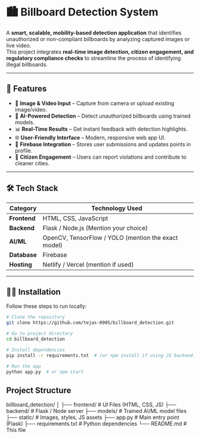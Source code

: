 # 🏙️ Billboard Detection System  

A **smart, scalable, mobility-based detection application** that identifies unauthorized or non-compliant billboards by analyzing captured images or live video.  
This project integrates **real-time image detection, citizen engagement, and regulatory compliance checks** to streamline the process of identifying illegal billboards.

---

## 🚀 Features  

- 📸 **Image & Video Input** – Capture from camera or upload existing image/video.  
- 🤖 **AI-Powered Detection** – Detect unauthorized billboards using trained models.  
- 📊 **Real-Time Results** – Get instant feedback with detection highlights.  
- 🌐 **User-Friendly Interface** – Modern, responsive web app UI.  
- 🔗 **Firebase Integration** – Stores user submissions and updates points in profile.  
- 📢 **Citizen Engagement** – Users can report violations and contribute to cleaner cities.  

---

## 🛠️ Tech Stack  

| **Category**         | **Technology Used** |
|----------------------|-------------------|
| **Frontend**         | HTML, CSS, JavaScript |
| **Backend**          | Flask / Node.js (Mention your choice) |
| **AI/ML**            | OpenCV, TensorFlow / YOLO (mention the exact model) |
| **Database**         | Firebase |
| **Hosting**          | Netlify / Vercel (mention if used) |

---

## 🧑‍💻 Installation  

Follow these steps to run locally:  

```bash
# Clone the repository
git clone https://github.com/tejas-0905/billboard_detection.git

# Go to project directory
cd billboard_detection

# Install dependencies
pip install -r requirements.txt  # (or npm install if using JS backend)

# Run the app
python app.py  # or npm start
```
## Project Structure
billboard_detection/
│
├── frontend/           # UI Files (HTML, CSS, JS)
├── backend/            # Flask / Node server
├── models/             # Trained AI/ML model files
├── static/             # Images, styles, JS assets
├── app.py              # Main entry point (Flask)
├── requirements.txt    # Python dependencies
└── README.md           # This file



